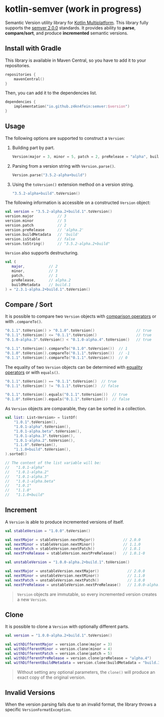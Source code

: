 # kotlin-semver (work in progress)

Semantic Version utility library for [Kotlin Multiplatform](https://kotlinlang.org/docs/mpp-intro.html). 
This library fully supports the [semver 2.0.0](https://semver.org/spec/v2.0.0.html) standards. 
It provides ability to **parse**, **compare/sort**, and produce **incremented** semantic versions.

## Install with Gradle
This library is available in Maven Central, so you have to add it to your repositories.
```kotlin
repositories {
    mavenCentral()
}
```
Then, you can add it to the dependencies list.
```kotlin
dependencies {
    implementation("io.github.z4kn4fein:semver:$version")
}
```

## Usage
The following options are supported to construct a `Version`:
1. Building part by part. 
   ```kotlin
   Version(major = 3, minor = 5, patch = 2, preRelease = "alpha", buildMetadata = "build")
   ```
2. Parsing from a version string with `Version.parse()`.
   ```kotlin
   Version.parse("3.5.2-alpha+build")
   ```
3. Using the `toVersion()` extension method on a version string.
   ```kotlin
   "3.5.2-alpha+build".toVersion()
   ```
The following information is accessible on a constructed `Version` object:
```kotlin
val version = "3.5.2-alpha.2+build.1".toVersion()
version.major           // 3
version.minor           // 5
version.patch           // 2
version.preRelease      // 'alpha.2'
version.buildMetadata   // 'build'
version.isStable        // false
version.toString()      // "3.5.2-alpha.2+build"
```
`Version` also supports destructuring.
```kotlin
val (
   major,           // 2
   minor,           // 3
   patch,           // 1
   preRelease,      // alpha.2
   buildMetadata    // build.1
) = "2.3.1-alpha.2+build.1".toVersion()
```

## Compare / Sort
It is possible to compare two `Version` objects with [comparison operators](https://kotlinlang.org/docs/operator-overloading.html#comparison-operators) or with `.compareTo()`.
```kotlin
"0.1.1".toVersion() > "0.1.0".toVersion()                   // true
"0.1.1".toVersion() <= "0.1.1".toVersion()                  // true
"0.1.0-alpha.3".toVersion() < "0.1.0-alpha.4".toVersion()   // true

"0.1.1".toVersion().compareTo("0.1.0".toVersion())  // 1
"0.1.0".toVersion().compareTo("0.1.1".toVersion())  // -1
"0.1.1".toVersion().compareTo("0.1.1".toVersion())  // 0
```
The equality of two `Version` objects can be determined with [equality operators](https://kotlinlang.org/docs/operator-overloading.html#equality-and-inequality-operators) or with `equals()`.
```kotlin
"0.1.1".toVersion() == "0.1.1".toVersion()  // true
"0.1.1".toVersion() != "0.1.1".toVersion()  // false

"0.1.1".toVersion().equals("0.1.1".toVersion())  // true
"0.1.0".toVersion().equals("0.1.1".toVersion())  // false
```
As `Version` objects are comparable, they can be sorted in a collection.
```kotlin
val list: List<Version> = listOf(
    "1.0.1".toVersion(),
    "1.0.1-alpha".toVersion(),
    "1.0.1-alpha.beta".toVersion(),
    "1.0.1-alpha.3".toVersion(),
    "1.0.1-alpha.2".toVersion(),
    "1.1.0".toVersion(),
    "1.1.0+build".toVersion(),
).sorted()

// The content of the list variable will be:
//   "1.0.1-alpha"
//   "1.0.1-alpha.2"
//   "1.0.1-alpha.3"
//   "1.0.1-alpha.beta"
//   "1.0.1"
//   "1.1.0"
//   "1.1.0+build"
```

## Increment
A `Version` is able to produce incremented versions of itself. 
```kotlin
val stableVersion = "1.0.0".toVersion()

val nextMajor = stableVersion.nextMajor()             // 2.0.0
val nextMinor = stableVersion.nextMinor()             // 1.1.0
val nextPatch = stableVersion.nextPatch()             // 1.0.1
val nextPreRelease = stableVersion.nextPreRelease()   // 1.0.1-0

val unstableVersion = "1.0.0-alpha.2+build.1".toVersion()

val nextMajor = unstableVersion.nextMajor()             // 2.0.0
val nextMinor = unstableVersion.nextMinor()             // 1.1.0
val nextPatch = unstableVersion.nextPatch()             // 1.0.0
val nextPreRelease = unstableVersion.nextPreRelease()   // 1.0.0-alpha.3
```
> `Version` objects are immutable, so every incremented version creates a new `Version`.

## Clone
It is possible to clone a `Version` with optionally different parts.
```kotlin
val version = "1.0.0-alpha.2+build.1".toVersion()

val withDifferentMajor = version.clone(major = 3)                          // 3.0.0
val withDifferentMinor = version.clone(minor = 4)                          // 1.4.0
val withDifferentPatch = version.clone(patch = 5)                          // 1.0.5
val withDifferentPreRelease = version.clone(preRelease = "alpha.4")        // 1.0.0-alpha.4
val withDifferentBuildMetadata = version.clone(buildMetadata = "build.3")  // 1.0.0-alpha.2+build.3
```
> Without setting any optional parameters, the `clone()` will produce an exact copy of the original version.

## Invalid Versions
When the version parsing fails due to an invalid format, the library throws a specific `VersionFormatException`.